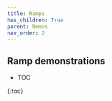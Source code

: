 ```yaml
---
title: Ramps
has_children: True
parent: Demos
nav_order: 2
---
```


## Ramp demonstrations

* TOC

{:toc}




